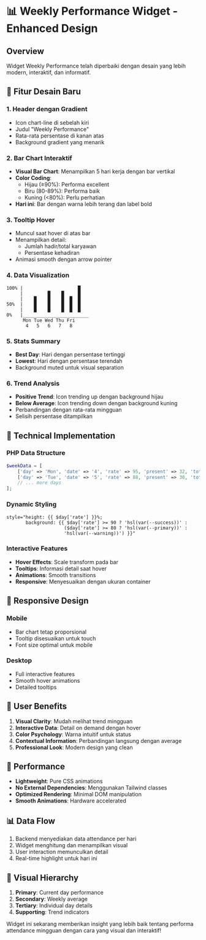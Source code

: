 # 📊 Weekly Performance Widget - Enhanced Design

## Overview
Widget Weekly Performance telah diperbaiki dengan desain yang lebih modern, interaktif, dan informatif.

## 🎨 Fitur Desain Baru

### 1. **Header dengan Gradient**
- Icon chart-line di sebelah kiri
- Judul "Weekly Performance"
- Rata-rata persentase di kanan atas
- Background gradient yang menarik

### 2. **Bar Chart Interaktif**
- **Visual Bar Chart**: Menampilkan 5 hari kerja dengan bar vertikal
- **Color Coding**:
  - Hijau (≥90%): Performa excellent
  - Biru (80-89%): Performa baik
  - Kuning (<80%): Perlu perhatian
- **Hari ini**: Bar dengan warna lebih terang dan label bold

### 3. **Tooltip Hover**
- Muncul saat hover di atas bar
- Menampilkan detail:
  - Jumlah hadir/total karyawan
  - Persentase kehadiran
- Animasi smooth dengan arrow pointer

### 4. **Data Visualization**
```
100% |                    █
     |         █    █     █
     |    █    █    █  █  █
50%  |    █    █    █  █  █
     |    █    █    █  █  █
0%   |________________________
      Mon Tue Wed Thu Fri
       4   5   6   7   8
```

### 5. **Stats Summary**
- **Best Day**: Hari dengan persentase tertinggi
- **Lowest**: Hari dengan persentase terendah
- Background muted untuk visual separation

### 6. **Trend Analysis**
- **Positive Trend**: Icon trending up dengan background hijau
- **Below Average**: Icon trending down dengan background kuning
- Perbandingan dengan rata-rata mingguan
- Selisih persentase ditampilkan

## 🔧 Technical Implementation

### PHP Data Structure
```php
$weekData = [
    ['day' => 'Mon', 'date' => '4', 'rate' => 95, 'present' => 32, 'total' => 34],
    ['day' => 'Tue', 'date' => '5', 'rate' => 88, 'present' => 30, 'total' => 34],
    // ... more days
];
```

### Dynamic Styling
```blade
style="height: {{ $day['rate'] }}%; 
       background: {{ $day['rate'] >= 90 ? 'hsl(var(--success))' : 
                     ($day['rate'] >= 80 ? 'hsl(var(--primary))' : 
                     'hsl(var(--warning))') }}"
```

### Interactive Features
- **Hover Effects**: Scale transform pada bar
- **Tooltips**: Informasi detail saat hover
- **Animations**: Smooth transitions
- **Responsive**: Menyesuaikan dengan ukuran container

## 📱 Responsive Design

### Mobile
- Bar chart tetap proporsional
- Tooltip disesuaikan untuk touch
- Font size optimal untuk mobile

### Desktop
- Full interactive features
- Smooth hover animations
- Detailed tooltips

## 🎯 User Benefits

1. **Visual Clarity**: Mudah melihat trend mingguan
2. **Interactive Data**: Detail on demand dengan hover
3. **Color Psychology**: Warna intuitif untuk status
4. **Contextual Information**: Perbandingan langsung dengan average
5. **Professional Look**: Modern design yang clean

## 🚀 Performance

- **Lightweight**: Pure CSS animations
- **No External Dependencies**: Menggunakan Tailwind classes
- **Optimized Rendering**: Minimal DOM manipulation
- **Smooth Animations**: Hardware accelerated

## 📊 Data Flow

1. Backend menyediakan data attendance per hari
2. Widget menghitung dan menampilkan visual
3. User interaction memunculkan detail
4. Real-time highlight untuk hari ini

## 🎨 Visual Hierarchy

1. **Primary**: Current day performance
2. **Secondary**: Weekly average
3. **Tertiary**: Individual day details
4. **Supporting**: Trend indicators

Widget ini sekarang memberikan insight yang lebih baik tentang performa attendance mingguan dengan cara yang visual dan interaktif!